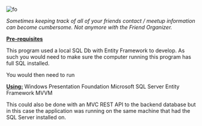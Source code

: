 ![fo](https://user-images.githubusercontent.com/55206201/150758765-1b2915b9-93e4-42ba-b86c-b1872c7bcfaa.png)

_Sometimes keeping track of all of your friends contact / meetup information can become cumbersome. Not anymore with the Friend Organizer._

[**Pre-requisites**](url)

This program used a local SQL Db with Entity Framework to develop. As such you would need to make sure the computer running this program has full SQL installed.

You would then need to run 

[**Using:**](url)
Windows Presentation Foundation
Microsoft SQL Server
Entity Framework
MVVM

This could also be done with an MVC REST API to the backend database but in this case the application was running on the same machine that had the SQL Server installed on.
